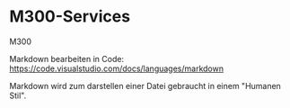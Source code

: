 # M300-Services
M300

Markdown bearbeiten in Code:
https://code.visualstudio.com/docs/languages/markdown

Markdown wird zum darstellen einer Datei gebraucht in einem "Humanen Stil".
